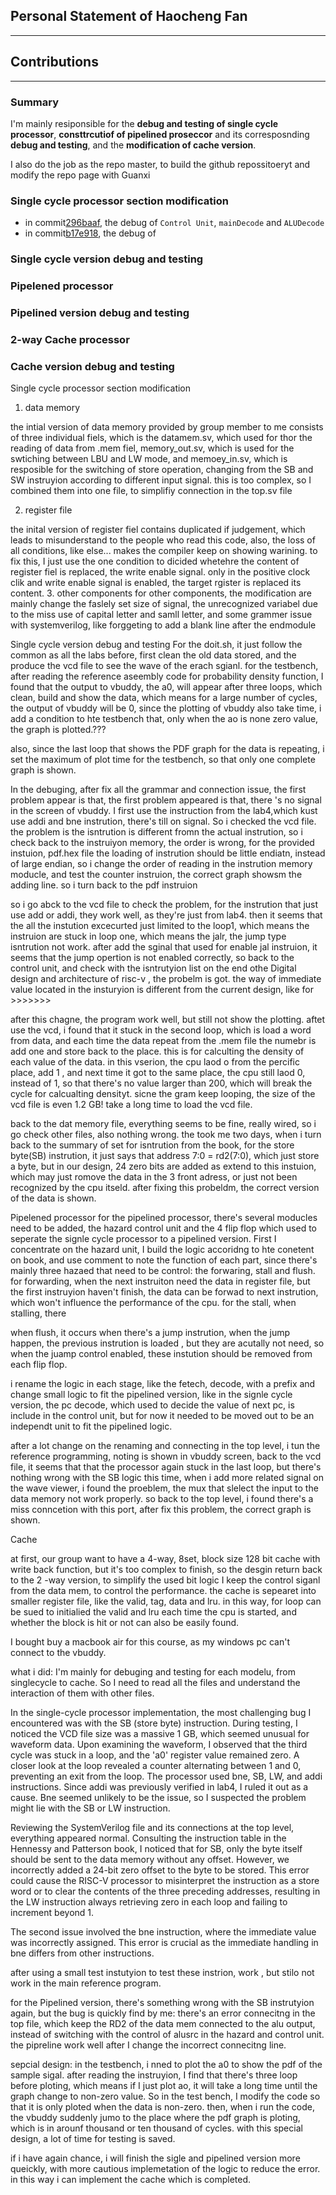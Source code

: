## Personal Statement of Haocheng Fan


----
## Contributions
----
### Summary
I'm mainly resiponsible for the **debug and testing of single cycle processor**, **consttrcutiof of pipelined proseccor** and its corresposnding **debug and testing**, and the **modification of cache version**.

I also do the job as the repo master, to build the github repossitoeryt and modify the repo page with Guanxi

### Single cycle processor section modification
- in commit[296baaf](https://github.com/franfafdaf/IAC_23autumn_Group17-Coursework/commit/296baaf513f4e8ec553caf4e8feb459ab987700a), the debug of `Control Unit`, `mainDecode` and `ALUDecode`
- in commit[b17e918](https://github.com/franfafdaf/IAC_23autumn_Group17-Coursework/commit/b17e918bd95512817b331d454390872abb4e5f8b), the debug of
### Single cycle version debug and testing
### Pipelened processor
### Pipelined version debug and testing
### 2-way Cache processor
### Cache version debug and testing


Single cycle processor section modification
1. data memory

the intial version of data memory provided by group member to me consists of three individual fiels, which is the datamem.sv, which used for thor the reading of data from .mem fiel, memory_out.sv, which is used for the swtiching between LBU and LW mode, and memoey_in.sv, which is resposible for the switching of store operation, changing from the SB and SW instruyion according to different input signal. this is too complex, so I combined them into one file, to simplifiy connection in the top.sv file

2. register file

the inital version of register fiel contains duplicated if judgement, which leads to misunderstand to the people who read this code, also, the loss of all conditions, like else... makes the compiler keep on showing warining. to fix this, I just use the one condition to dicided whetehre the content of register fiel is replaced, the write enable signal. only in the positive clock clik and write enable signal is enabled, the target rgister is replaced its content.
3. other components
for other components, the modification are mainly change the faslely set size of signal, the unrecognized variabel due to the miss use of capital letter and samll letter, and some grammer issue with systemverilog, like forggeting to add a blank line after the endmodule

Single cycle version debug and testing
For the doit.sh, it just follow the common as all the labs before, first clean the old data stored, and the produce the vcd file to see the wave of the erach sgianl.
for the testbench, after reading the reference aseembly code for probability density function, I found that the output to vbuddy, the a0, will appear after three loops, which clean, build and show the data, which means for a large number of cycles, the output of vbuddy will be 0, since the plotting of vbuddy also take time, i add a condition to hte testbench that, only when the ao is none zero value, the graph is plotted.???

also, since the last loop that shows the PDF graph for the data is repeating, i set the maximum of plot time for the testbench, so that only one complete graph is shown. 

In the debuging, after fix all the grammar and connection issue, the first problem appear is that, the first problem appeared is that, there 's no signal in the screen of vbuddy. I first use the instruction from the lab4,which kust use addi and bne instrution, there's till on signal. So i checked the vcd file. the problem is the isntrution is different fromn the actual instrution, so i check back to the instruiyon memory, the order is wrong, for the provided instuion, pdf.hex file the loading of instrution should be little endiatn, instead of large endian, so i change the order of reading in the instrution memory moducle, and test the counter instruion, the correct graph showsm the adding line. so i turn back to the pdf instruion 

so i go abck to the vcd file to check the problem, for the instrution that just use add or addi, they work well, as they're just from lab4. 
then it seems that the all the instution excecurted just limited to the loop1, which means the instruion are stuck in loop one, which means the jalr, the jump type isntrution not work. after add the sginal that used for enable jal instruion, it seems that the jump opertion is not enabled correctly, so back to the control unit, and check with the isntrutyion list on the end othe Digital design and architecture of risc-v , the probelm is got. the way of immediate value located in the insturyion is different from the current design, like for >>>>>>>

after this chagne, the program work well, but still not show the plotting. aftet use the vcd,  i found that it stuck in the second loop, which is load a word from data, and each time the data repeat from the .mem file the numebr is add one and store back to the place. this is for calculting the density of each value of the data. in this vserion, the cpu laod o from the percific place, add 1 , and next time it got to the same place, the cpu still laod 0, instead of 1, so that there's no value larger than 200, which will break the cycle for calcualting densityt. sicne the gram keep looping, the size of the vcd file is even 1.2 GB! take a long time to load the vcd file.

back to the dat memory file, everything seems to be fine, really wired, so i go check other files, also nothing wrong. the took me two days, when i turn back to the summary of set for isntrution from the book, for the store byte(SB) instrution, it just says that address 7:0 = rd2(7:0), which just store a byte, but in our design, 24 zero bits are added as extend to this instuion, which may just romove the data in the 3 front adress, or just not been recognized by the cpu itseld. after fixing this probeldm, the correct version of the data is shown. 

Pipelened processor
for the pipelined processor, there's several moducles need to be added, the hazard control unit and the 4 flip flop which used to seperate the signle cycle processor to a pipelined version. First I concentrate on the hazard unit, I build the logic accoridng to hte conetent on book, and use comment to note the function of each part, since there's mainly three hazaed that need to be control: the forwaring, stall and flush.
for forwarding, when the next instruiton need the data in register file, but the first instruyion haven't finish, the data can be forwad to next instrution, which won't influence the performance of the cpu. for the stall, when stalling, there

when flush, it occurs when there's a jump instrution, when the jump happen, the previous instrution is loaded , but they are acutally not need, so when the juamp control enabled, these instution should be removed from each flip flop.

i rename the logic in each stage, like the fetech, decode, with a prefix and change small logic to fit the pipelined version, like in the signle cycle version, the pc decode, which used to decide the value of next pc, is include in the control unit, but for now it needed to be moved out to be an independt unit to fit the pipelined logic.


 after a lot change on the renaming and connecting in the top level, i tun the reference programming, noting is shown in vbuddy screen, back to the vcd file, it seems that that the processor again stuck in the last loop, but there's nothing wrong with the SB logic this time, when i add more related signal on the wave viewer, i found the proeblem, the mux that slelect the input to the data memory not work properly. so back to the top level, i found there's a miss conncetion with this port, after fix this problem, the correct graph is shown.



 Cache

 at first, our group want to have a 4-way, 8set, block size 128 bit cache with write back function, but it's too complex to finish, so the desgin return back to the 2 -way version, to simplify the used bit logic I keep the control siganl from the data mem, to control the performance. the cache is sepearet into smaller register file, like the valid, tag, data and lru. in this way, for loop can be sued to initialied the valid and lru each time the cpu is started, and whether the block is hit or not can also be easily found.










I bought buy a macbook air for this course, as my windows pc can't connect to the vbuddy.


what i did:
I'm mainly for debuging and testing for each modelu, from singlecycle to cache. So I need to read all the files and understand the interaction of them with other files.

In the single-cycle processor implementation, the most challenging bug I encountered was with the SB (store byte) instruction. During testing, I noticed the VCD file size was a massive 1 GB, which seemed unusual for waveform data. Upon examining the waveform, I observed that the third cycle was stuck in a loop, and the 'a0' register value remained zero. A closer look at the loop revealed a counter alternating between 1 and 0, preventing an exit from the loop. The processor used bne, SB, LW, and addi instructions. Since addi was previously verified in lab4, I ruled it out as a cause. Bne seemed unlikely to be the issue, so I suspected the problem might lie with the SB or LW instruction.

Reviewing the SystemVerilog file and its connections at the top level, everything appeared normal. Consulting the instruction table in the Hennessy and Patterson book, I noticed that for SB, only the byte itself should be sent to the data memory without any offset. However, we incorrectly added a 24-bit zero offset to the byte to be stored. This error could cause the RISC-V processor to misinterpret the instruction as a store word or to clear the contents of the three preceding addresses, resulting in the LW instruction always retrieving zero in each loop and failing to increment beyond 1.

The second issue involved the bne instruction, where the immediate value was incorrectly assigned. This error is crucial as the immediate handling in bne differs from other instructions.


after using a small test instutyion to test these instrion, work , but stilo not work in the main reference program.




for the Pipelined version, there's something wrong with the SB instrutyion again, but the bug is quickly find by me: there's an error connecitng in the top file, which keep the RD2 of the data mem connected to the alu output, instead of switching with the control of alusrc in the hazard and control unit. the pipreline work well after I change the incorrect connecitng line.

sepcial design:
in the testbench, i nned to plot the a0 to show the pdf of the sample sigal. after reading the instruyion, I find that there's three loop before ploting, which means if I just plot ao, it will take a long time until the graph change to non-zero value. So in the test bench, I modify the code so that it is only ploted when the data is non-zero. then, when i run the code, the vbuddy suddenly jumo to the place where the pdf graph is ploting, which is in arounf thousand or ten thousand of cycles. with this special design, a lot of time for testing is saved.





if i have again chance, i will finish the sigle and pipelined version more queickly, with more cautious implemetation of the logic to reduce the error. in this way i can implement the cache which is completed.
